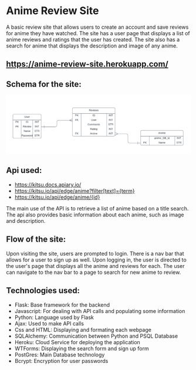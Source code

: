 # Anime Review Site

A basic review site that allows users to create an account and save reviews for anime they have watched. The site has a user page that displays a list of anime reviews and ratings that the user has created. The site also has a search for anime that
displays the description and image of any anime.

## https://anime-review-site.herokuapp.com/

## Schema for the site:

![Image](Schema.png "Schema")

## Api used:

- https://kitsu.docs.apiary.io/
- https://kitsu.io/api/edge/anime?filter[text]={term}
- https://kitsu.io/api/edge/anime/{id}

The main use of the API is to retrieve a list of anime based on a title search. The api also provides basic information about each anime, such as image and description.

## Flow of the site:

Upon visiting the site, users are prompted to login. There is a nav bar that allows for a user to sign up as well. Upon logging in, the user is directed to the user's page that displays all the anime and reviews for each. The user can navigate to the nav bar to a page to search for new anime to review.

## Technologies used:

- Flask: Base framework for the backend
- Javascript: For dealing with API calls and populating some information
- Python: Language used by Flask
- Ajax: Used to make API calls
- Css and HTML: Displaying and formating each webpage
- SQLAlchemy: Communication between Python and PSQL Database
- Heroku: Cloud Service for deploying the application
- WTForms: Displaying the search form and sign up form
- PostGres: Main Database technology
- Bcrypt: Encryption for user passwords
